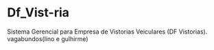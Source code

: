 # Df_Vist-ria
 Sistema Gerencial para Empresa de Vistorias Veiculares (DF Vistorias).
vagabundos(lino e  gulhirme)
